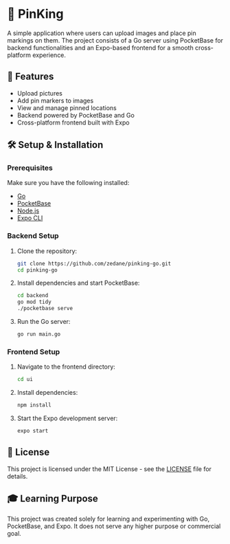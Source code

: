 # 📌 PinKing

A simple application where users can upload images and place pin markings on them. The project consists of a Go server using PocketBase for backend functionalities and an Expo-based frontend for a smooth cross-platform experience.

## 🚀 Features
- Upload pictures
- Add pin markers to images
- View and manage pinned locations
- Backend powered by PocketBase and Go
- Cross-platform frontend built with Expo

## 🛠 Setup & Installation

### Prerequisites
Make sure you have the following installed:
- [Go](https://go.dev/dl/)
- [PocketBase](https://pocketbase.io/docs/)
- [Node.js](https://nodejs.org/)
- [Expo CLI](https://docs.expo.dev/get-started/installation/)

### Backend Setup
1. Clone the repository:
   ```sh
   git clone https://github.com/zedane/pinking-go.git
   cd pinking-go
   ```
2. Install dependencies and start PocketBase:
   ```sh
   cd backend
   go mod tidy
   ./pocketbase serve
   ```
3. Run the Go server:
   ```sh
   go run main.go
   ```

### Frontend Setup
1. Navigate to the frontend directory:
   ```sh
   cd ui
   ```
2. Install dependencies:
   ```sh
   npm install
   ```
3. Start the Expo development server:
   ```sh
   expo start
   ```

## 📜 License
This project is licensed under the MIT License - see the [LICENSE](LICENSE) file for details.

## 🎓 Learning Purpose

This project was created solely for learning and experimenting with Go, PocketBase, and Expo. It does not serve any higher purpose or commercial goal.